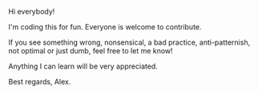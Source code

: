 Hi everybody!

I'm coding this for fun. Everyone is welcome to contribute.

If you see something wrong, nonsensical, a bad practice, anti-patternish, not optimal or just dumb, feel free to let me know!

Anything I can learn will be very appreciated.

Best regards, Alex.
